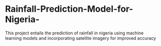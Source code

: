# Rainfall-Prediction-Model-for-Nigeria-
This project entails the prediction of rainfall in nigeria using machine learning models and incorporating satellite imagery for improved accuracy
